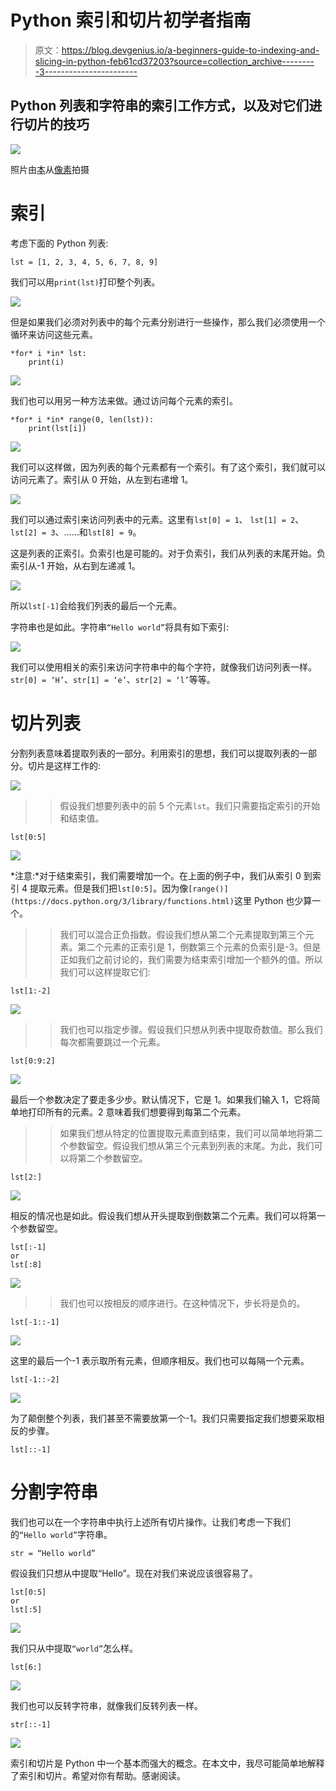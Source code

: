 # Python 索引和切片初学者指南

> 原文：<https://blog.devgenius.io/a-beginners-guide-to-indexing-and-slicing-in-python-feb61cd37203?source=collection_archive---------3----------------------->

## Python 列表和字符串的索引工作方式，以及对它们进行切片的技巧

![](img/6b45ce85e1bedfceb11fd2006d63cb11.png)

照片由[本](https://www.pexels.com/@benstudio?utm_content=attributionCopyText&utm_medium=referral&utm_source=pexels)从[像素](https://www.pexels.com/photo/person-slicing-cucumber-vegetable-1441075/?utm_content=attributionCopyText&utm_medium=referral&utm_source=pexels)拍摄

# 索引

考虑下面的 Python 列表:

```
lst = [1, 2, 3, 4, 5, 6, 7, 8, 9]
```

我们可以用`print(lst)`打印整个列表。

![](img/eb592732dc12ca0ac1e1ce7b5cdbdeb6.png)

但是如果我们必须对列表中的每个元素分别进行一些操作，那么我们必须使用一个循环来访问这些元素。

```
*for* i *in* lst:
    print(i)
```

![](img/0a59390f71c9792088647652078911f4.png)

我们也可以用另一种方法来做。通过访问每个元素的索引。

```
*for* i *in* range(0, len(lst)):
    print(lst[i])
```

![](img/c4826c9e4b9a9633166c60b7b6e32f9d.png)

我们可以这样做，因为列表的每个元素都有一个索引。有了这个索引，我们就可以访问元素了。索引从 0 开始，从左到右递增 1。

![](img/ac9c5585d365bf2f698322338cf948d5.png)

我们可以通过索引来访问列表中的元素。这里有`lst[0] = 1`、 `lst[1] = 2`、 `lst[2] = 3`、……和`lst[8] = 9`。

这是列表的正索引。负索引也是可能的。对于负索引，我们从列表的末尾开始。负索引从-1 开始，从右到左递减 1。

![](img/f76f1af01df29e5e80df1544a093a64f.png)

所以`lst[-1]`会给我们列表的最后一个元素。

字符串也是如此。字符串`“Hello world”`将具有如下索引:

![](img/8389296a638d19df4a1a73684bbf888e.png)

我们可以使用相关的索引来访问字符串中的每个字符，就像我们访问列表一样。`str[0] = ‘H’`、`str[1] = ‘e’`、`str[2] = ‘l’`等等。

# 切片列表

分割列表意味着提取列表的一部分。利用索引的思想，我们可以提取列表的一部分。切片是这样工作的:

![](img/d26cf3a99f8ad3514a70e743bb2fc29a.png)

>>假设我们想要列表中的前 5 个元素`lst`。我们只需要指定索引的开始和结束值。

```
lst[0:5]
```

![](img/9ff722fe8f60f59dd41f0b73856b5818.png)

*注意:*对于结束索引，我们需要增加一个。在上面的例子中，我们从索引 0 到索引 4 提取元素。但是我们把`lst[0:5]`。因为像`[range()](https://docs.python.org/3/library/functions.html)`这里 Python 也少算一个。

>>我们可以混合正负指数。假设我们想从第二个元素提取到第三个元素。第二个元素的正索引是 1，倒数第三个元素的负索引是-3。但是正如我们之前讨论的，我们需要为结束索引增加一个额外的值。所以我们可以这样提取它们:

```
lst[1:-2]
```

![](img/abfe4cae3f9f9a205dd6cf77b08f1484.png)

>>我们也可以指定步骤。假设我们只想从列表中提取奇数值。那么我们每次都需要跳过一个元素。

```
lst[0:9:2]
```

![](img/107022c5f625ec42ce8d02b3719e7bf0.png)

最后一个参数决定了要走多少步。默认情况下，它是 1。如果我们输入 1，它将简单地打印所有的元素。2 意味着我们想要得到每第二个元素。

>>如果我们想从特定的位置提取元素直到结束，我们可以简单地将第二个参数留空。假设我们想从第三个元素到列表的末尾。为此，我们可以将第二个参数留空。

```
lst[2:]
```

![](img/ab5957e72f3d4b24be3a41938435375e.png)

相反的情况也是如此。假设我们想从开头提取到倒数第二个元素。我们可以将第一个参数留空。

```
lst[:-1]
or
lst[:8]
```

![](img/3604b3ecfc25a59d968b4274d8395c92.png)

>>我们也可以按相反的顺序进行。在这种情况下，步长将是负的。

```
lst[-1::-1]
```

![](img/0d04f5d478dbbbf5838bb53e088f051e.png)

这里的最后一个-1 表示取所有元素，但顺序相反。我们也可以每隔一个元素。

```
lst[-1::-2]
```

![](img/10e607e06782c5bb5c19a63818fadf2e.png)

为了颠倒整个列表，我们甚至不需要放第一个-1。我们只需要指定我们想要采取相反的步骤。

```
lst[::-1]
```

# 分割字符串

我们也可以在一个字符串中执行上述所有切片操作。让我们考虑一下我们的`“Hello world”`字符串。

```
str = “Hello world”
```

假设我们只想从中提取“Hello”。现在对我们来说应该很容易了。

```
lst[0:5]
or 
lst[:5]
```

![](img/ab8f4d60003cf1cf1930486381f264b9.png)

我们只从中提取`“world”`怎么样。

```
lst[6:]
```

![](img/64ac23ad3837c28f5952b41dee7d12b4.png)

我们也可以反转字符串，就像我们反转列表一样。

```
str[::-1]
```

![](img/8642a1da2d50889f2eca29f959bc02b2.png)

索引和切片是 Python 中一个基本而强大的概念。在本文中，我尽可能简单地解释了索引和切片。希望对你有帮助。感谢阅读。